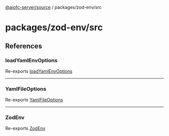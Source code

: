 [@aiofc-server/source](../../../index.md) / packages/zod-env/src

# packages/zod-env/src

## References

### loadYamlEnvOptions

Re-exports [loadYamlEnvOptions](lib/z-yaml-loader/index.md#loadyamlenvoptions)

***

### YamlFileOptions

Re-exports [YamlFileOptions](lib/z-yaml-loader/interfaces/YamlFileOptions.md)

***

### ZodEnv

Re-exports [ZodEnv](lib/zod-env/classes/ZodEnv.md)
